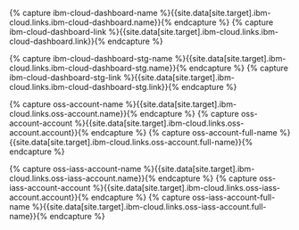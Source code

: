 {% capture ibm-cloud-dashboard-name %}{{site.data[site.target].ibm-cloud.links.ibm-cloud-dashboard.name}}{% endcapture %}
{% capture ibm-cloud-dashboard-link %}{{site.data[site.target].ibm-cloud.links.ibm-cloud-dashboard.link}}{% endcapture %}

{% capture ibm-cloud-dashboard-stg-name %}{{site.data[site.target].ibm-cloud.links.ibm-cloud-dashboard-stg.name}}{% endcapture %}
{% capture ibm-cloud-dashboard-stg-link %}{{site.data[site.target].ibm-cloud.links.ibm-cloud-dashboard-stg.link}}{% endcapture %}

{% capture oss-account-name %}{{site.data[site.target].ibm-cloud.links.oss-account.name}}{% endcapture %}
{% capture oss-account-account %}{{site.data[site.target].ibm-cloud.links.oss-account.account}}{% endcapture %}
{% capture oss-account-full-name %}{{site.data[site.target].ibm-cloud.links.oss-account.full-name}}{% endcapture %}

{% capture oss-iass-account-name %}{{site.data[site.target].ibm-cloud.links.oss-iass-account.name}}{% endcapture %}
{% capture oss-iass-account-account %}{{site.data[site.target].ibm-cloud.links.oss-iass-account.account}}{% endcapture %}
{% capture oss-iass-account-full-name %}{{site.data[site.target].ibm-cloud.links.oss-iass-account.full-name}}{% endcapture %}
